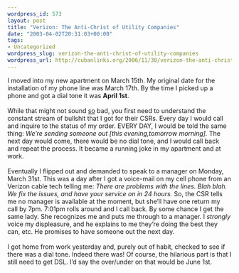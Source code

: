 ```yaml
--- 
wordpress_id: 573
layout: post
title: "Verizon: The Anti-Christ of Utility Companies"
date: "2003-04-02T20:31:03+00:00"
tags: 
- Uncategorized
wordpress_slug: verizon-the-anti-christ-of-utility-companies
wordpress_url: http://cubanlinks.org/2006/11/30/verizon-the-anti-christ-of-utility-companies
---
```

<p>I moved into my new apartment on March 15th.  My original date for the installation of my phone line was March 17th.  By the time I picked up a phone and got a dial tone it was <b>April 1st</b>.
<br/><br/>
While that might not sound <u>so</u> bad, you first need to understand the constant stream of bullshit that I got for their CSRs.  Every day I would call and inquire to the status of my order.  <span class="caps">EVERY DAY</span>, I would be told the same thing: <i>We&#8217;re sending someone out [this evening,tomorrow morning].</i>  The next day would come, there would be no dial tone, and I would call back and repeat the process.  It became a running joke in my apartment and at work.
<br/><br/>
Eventually I flipped out and demanded to speak to a manager on Monday, March 31st.  This was a day after I got a voice-mail on my cell phone from an Verizon cable tech telling me: <i>There are problems with the lines.  Blah blah.  We fix the issues, and have your service on in 24 hours.</i>  So, the <span class="caps">CSR</span> tells me no manager is available at the moment, but she&#8217;ll have one return my call by 7pm.  7:01pm rolls around and I call back.  By some chance I get the same lady.  She recognizes me and puts me through to a manager.  I <em>strongly</em> voice my displeasure, and he explains to me they&#8217;re doing the best they can, etc.  He promises to have someone out the next day.
<br/><br/>
I got home from work yesterday and, purely out of habit, checked to see if there was a dial tone.  Indeed there was!  Of course, the hilarious part is that I still need to get <span class="caps">DSL</span>.  I&#8217;d say the over/under on that would be June 1st.</p>
